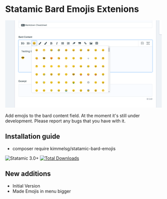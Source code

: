 # Statamic Bard Emojis Extenions

![alt text](https://github.com/kimmelsg/statamic-bard-emojis/blob/master/preview.png "Preview")

Add emojis to the bard content field.
At the moment it's still under development. Please report any bugs that you have with it.

## Installation guide

- composer require kimmelsg/statamic-bard-emojis

![Statamic 3.0+](https://img.shields.io/badge/Statamic-3.0+-FF269E?style=for-the-badge&link=https://statamic.com)
[![Total Downloads](https://img.shields.io/packagist/dt/kimmelsg/statamic-bard-emojis.svg)](https://packagist.org/packages/kimmelsg/statamic-bard-emojis)

## New additions

- Initial Version
- Made Emojis in menu bigger
